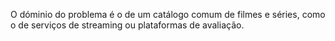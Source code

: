O dóminio do problema é o de um catálogo comum de filmes e séries, como o de serviços de streaming ou plataformas de avaliação.

